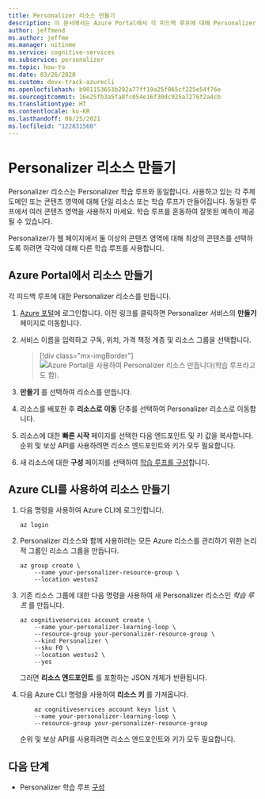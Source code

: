 ```yaml
---
title: Personalizer 리소스 만들기
description: 이 문서에서는 Azure Portal에서 각 피드백 루프에 대해 Personalizer 리소스를 만드는 방법에 대해 알아봅니다.
author: jeffmend
ms.author: jeffme
ms.manager: nitinme
ms.service: cognitive-services
ms.subservice: personalizer
ms.topic: how-to
ms.date: 03/26/2020
ms.custom: devx-track-azurecli
ms.openlocfilehash: b901153653b292a77ff19a25f065cf225e54f76e
ms.sourcegitcommit: 16e25fb3a5fa8fc054e16f30dc925a7276f2a4cb
ms.translationtype: HT
ms.contentlocale: ko-KR
ms.lasthandoff: 08/25/2021
ms.locfileid: "122831560"
---
```

# <a name="create-a-personalizer-resource"></a>Personalizer 리소스 만들기

Personalizer 리소스는 Personalizer 학습 루프와 동일합니다. 사용하고 있는 각 주제 도메인 또는 콘텐츠 영역에 대해 단일 리소스 또는 학습 루프가 만들어집니다. 동일한 루프에서 여러 콘텐츠 영역을 사용하지 마세요. 학습 루프를 혼동하여 잘못된 예측이 제공될 수 있습니다.

Personalizer가 웹 페이지에서 둘 이상의 콘텐츠 영역에 대해 최상의 콘텐츠를 선택하도록 하려면 각각에 대해 다른 학습 루프를 사용합니다.


## <a name="create-a-resource-in-the-azure-portal"></a>Azure Portal에서 리소스 만들기

각 피드백 루프에 대한 Personalizer 리소스를 만듭니다.

1. [Azure 포털](https://ms.portal.azure.com/#create/Microsoft.CognitiveServicesPersonalizer)에 로그인합니다. 이전 링크를 클릭하면 Personalizer 서비스의 **만들기** 페이지로 이동합니다.
1. 서비스 이름을 입력하고 구독, 위치, 가격 책정 계층 및 리소스 그룹을 선택합니다.

    > [!div class="mx-imgBorder"]
    > ![Azure Portal을 사용하여 Personalizer 리소스 만듭니다(학습 루프라고도 함).](./media/how-to-create-resource/how-to-create-personalizer-resource-learning-loop.png)

1. **만들기** 를 선택하여 리소스를 만듭니다.

1. 리소스를 배포한 후 **리소스로 이동** 단추를 선택하여 Personalizer 리소스로 이동합니다.

1. 리소스에 대한 **빠른 시작**  페이지를 선택한 다음 엔드포인트 및 키 값을 복사합니다. 순위 및 보상 API를 사용하려면 리소스 엔드포인트와 키가 모두 필요합니다.

1. 새 리소스에 대한 **구성** 페이지를 선택하여 [학습 루프를 구성](how-to-settings.md)합니다.

## <a name="create-a-resource-with-the-azure-cli"></a>Azure CLI를 사용하여 리소스 만들기

1. 다음 명령을 사용하여 Azure CLI에 로그인합니다.

    ```azurecli-interactive
    az login
    ```

1. Personalizer 리소스와 함께 사용하려는 모든 Azure 리소스를 관리하기 위한 논리적 그룹인 리소스 그룹을 만듭니다.


    ```azurecli-interactive
    az group create \
        --name your-personalizer-resource-group \
        --location westus2
    ```

1. 기존 리소스 그룹에 대한 다음 명령을 사용하여 새 Personalizer 리소스인 _학습 루프_ 를 만듭니다.

    ```azurecli-interactive
    az cognitiveservices account create \
        --name your-personalizer-learning-loop \
        --resource-group your-personalizer-resource-group \
        --kind Personalizer \
        --sku F0 \
        --location westus2 \
        --yes
    ```

    그러면 **리소스 엔드포인트** 를 포함하는 JSON 개체가 반환됩니다.

1. 다음 Azure CLI 명령을 사용하여 **리소스 키** 를 가져옵니다.

    ```azurecli-interactive
        az cognitiveservices account keys list \
        --name your-personalizer-learning-loop \
        --resource-group your-personalizer-resource-group
    ```

    순위 및 보상 API를 사용하려면 리소스 엔드포인트와 키가 모두 필요합니다.

## <a name="next-steps"></a>다음 단계

* Personalizer 학습 루프 [구성](how-to-settings.md)
